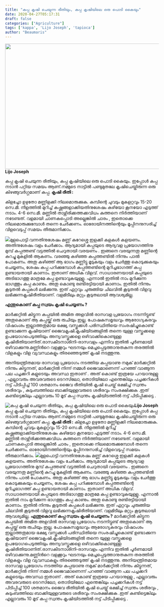 ```yaml
---
title: "കപ്പ കൃഷി ചെയുന്ന രീതിയും, കപ്പ കൃഷിയിലെ ഒരു പൊടി കൈയും"
date: 2020-04-27T05:17:31
draft: false
categories: ["Agriculture"]
tags: ['kappa', 'Lijo Joseph', 'tapioca']
author: "Beaumaris"
---
```


<strong><a href="https://wordpress-972788-3403151.cloudwaysapps.com/lijo-joseph-post-tapioca-cultivation/270839/ppo-3167" rel="attachment wp-att-270842"><img class="alignleft size-full wp-image-270842" src="https://cdn.boolokam.com/articles/2020/04/ppo-753.jpg" alt="" width="784" height="410" /></a>Lijo Joseph</strong>

കപ്പ കൃഷി ചെയുന്ന രീതിയും, കപ്പ കൃഷിയിലെ ഒരു പൊടി കൈയും. ഇപ്പോൾ കപ്പ നടാൻ പറ്റിയ സമയം ആണ്.നമ്മുടെ നാട്ടില്‍ പണ്ടുമുതലേ കൃഷിചെയ്തിരുന്ന ഒരു കിഴങ്ങുവര്‍ഗ്ഗമാണ് കപ്പ.
<strong>കൃഷി രീതി :</strong>

കിളച്ചോ ഉഴുതോ മണ്ണിളക്കി നിലമൊരുക്കുക. കമ്പിന്റെ ചുവടും മുകളറ്റവും 15-20 സെ.മീ. നീളത്തില്‍ മുറിച്ച് കഷ്ണങ്ങളാക്കിയതിനുശേഷം കുഴിയോ കൂനയോ എടുത്ത് നടാം. 4-6 സെ.മീ. മണ്ണില്‍ താഴ്ന്നിരിക്കത്തക്കവിധം കുത്തനെ നിര്‍ത്തിയാണ് നടേണ്ടത്. വളമായി ചാണകപ്പൊടി അല്ലെങ്കിൽ ചാരം , ഇതൊക്കെ നിലമൊരുക്കുമ്പോള്‍ തന്നെ ചേര്‍ക്കണം. ഓരോയിനത്തിന്റെയും മൂപ്പിനനുസരിച്ച് വിളവെടുപ്പ് സമയം തീരുമാനിക്കാം.

<img src="https://scontent.ftrv1-1.fna.fbcdn.net/v/t1.0-9/94829081_2905259589564208_1595253005236568064_n.jpg?_nc_cat=101&amp;_nc_sid=825194&amp;_nc_ohc=ItzN_zIowaYAX9fxkdi&amp;_nc_ht=scontent.ftrv1-1.fna&amp;oh=4b29af6a6cb3c321892be74875d91572&amp;oe=5ECCC951" />മുളപൊട്ടി വന്നതിനുശേഷം മണ്ണ് കുറേശ്ശെ ഇളക്കി കളകള്‍ കളയണം. അതിനുശേഷം വളം ചേര്‍ക്കാം. ആദ്യമായി കപ്പയുടെ ആദ്യവള പ്രയോഗത്തിനു മുമ്പ് കപ്പത്തണ്ട് വട്ടത്തില്‍ ചെറുതായി വരയണം . ഇങ്ങനെ വരയുന്നതു മണ്ണിന്റെ കുറച്ചു മുകളില്‍ ആകണം. വരഞ്ഞു കഴിഞ്ഞ കപ്പത്തണ്ടില്‍ നിന്നും പാല്‍ പോകണം. അതു കഴിഞ്ഞ് ആ ഭാഗം മണ്ണിട്ടു മൂടുകയും വളം ചേര്‍ത്തു കൊടുക്കുകയും ചെയ്യണം, ശേഷം കപ്പ പറിക്കുമ്പോള്‍ കപ്പത്തണ്ടിന്റെ മുറിച്ചഭാഗത്ത് കപ്പ ഉണ്ടായതായി കാണാം. ഇതാണ് അധിക വിളവ്. സാധാരണയായി കപ്പയുടെ അടിഭാഗത്തു മാത്രമേ കപ്പ ഉണ്ടാവുകയുള്ളൂ. എന്നാല്‍ ഇതില്‍ നാം മുറിക്കുന്ന ഭാഗത്തും കപ്പ കാണും. അതു കൊണ്ടു രണ്ടിരട്ടിയായി കാണാം. ഇതില്‍ നിന്നും കൂടുതല്‍ കപ്പകള്‍ ലഭിക്കുന്നു. ഇത് ഏറ്റവും ചുരുങ്ങിയ ചിലവില്‍ കൂടുതല്‍ വിളവു ലഭിക്കുന്നകൃഷിരീതിയാണ്. വളമിടീലും മറ്റും കൂടുതലായി ആവശ്യമില്ല.

<strong>എന്തുകൊണ് കപ്പ സ്വയം കൃഷി ചെയ്യണം ?</strong>

മാർക്കറ്റിൽ കിട്ടുന്ന കപ്പയിൽ അമിത അളവിൽ രാസവള പ്രയോഗം നടന്നിട്ടുണ്ട് അതുകൊണ് ആ കപ്പയ്ക്ക് ഒരു രുചിയും ഇല്ല. പോഷകസമൃദ്ധവും ആരോഗ്യകരവും വിഷാംശം ഇല്ലാത്തതുമായ ഭക്ഷ്യ വസ്തുക്കള്‍ പരിസ്ഥിതിയെ സംരഷിച്ചുകൊണ്ട് ഉണ്ടാക്കുന്ന കൃഷിയാണ് ജൈവകൃഷി.കൃഷിയിടങ്ങളില്‍ തന്നെ യുള്ള വസ്തുക്കളെ ഉപയോഗപെടുത്തിയും അന്യവസ്തുക്കളെ ഒഴിവാക്കികൊണ്ടുള്ള കൃഷിരീതിയാണിത്.രാസകീടനാശിനി-രാസവളം എന്നിവ ഇതില്‍ പൂര്‍ണമായി ഒഴിവാക്കുന്നു.മണ്ണിന്‍റെ വളക്കൂറും ഘടനയും മെച്ചപ്പെടുത്താനുതകുന്ന തരത്തില്‍ വിളകളും വിള വ്യവസ്ഥകളും തിരഞ്ഞെടുത്ത് കൃഷി നടത്തുന്നു.

അനിയന്ത്രിതമായ രാസവള പ്രയോഗം നടത്തിയ കപ്പയാണു നമുക് മാർക്കറ്റിൽ നിന്നും കിട്ടുന്നത്, മാർക്കറ്റിൽ നിന്ന് നമ്മൾ ജൈവമാണെന്ന് പറഞ്ഞ് വാങ്ങുന്ന പല പച്ചക്കറി കളുടെയും അവസ്ഥ ഇതാണ് . അത് കൊണ്ട് ഇത്രയേ പറയാനുള്ളു , എല്ലാവരും അവരവരുടെ ടെറസിലോ, തൊടിയിലോ എന്തെങ്കിലും പച്ചക്കറികൾ നട്ട് പിടിപ്പിച്ച് 100 ശതമാനം ജൈവ രീതിയിൽ കൃഷി ചെയ്ത് ഭക്ഷിച്ച് സ്വന്തം ശരീരവും , കുടുംബത്തിലെ ബാക്കിയുള്ളവരുടെ ശരീരവും സംരക്ഷിക്കുക .ഇത് കണ്ടിട്ടെങ്കിലും എല്ലാവരും 10 മൂട് കപ്പ സ്വന്തം കൃഷിയിടത്തിൽ നട്ട് പിടിപ്പിക്കട്ടെ .


![കപ്പ കൃഷി ചെയുന്ന രീതിയും, കപ്പ കൃഷിയിലെ ഒരു പൊടി കൈയും](https://cdn.boolokam.com/articles/2020/04/ppo-753.jpg)**[](https://wordpress-972788-3403151.cloudwaysapps.com/lijo-joseph-post-tapioca-cultivation/270839/ppo-3167)Lijo Joseph** കപ്പ കൃഷി ചെയുന്ന രീതിയും, കപ്പ കൃഷിയിലെ ഒരു പൊടി കൈയും. ഇപ്പോൾ കപ്പ നടാൻ പറ്റിയ സമയം ആണ്.നമ്മുടെ നാട്ടില്‍ പണ്ടുമുതലേ കൃഷിചെയ്തിരുന്ന ഒരു കിഴങ്ങുവര്‍ഗ്ഗമാണ് കപ്പ. **കൃഷി രീതി :** കിളച്ചോ ഉഴുതോ മണ്ണിളക്കി നിലമൊരുക്കുക. കമ്പിന്റെ ചുവടും മുകളറ്റവും 15-20 സെ.മീ. നീളത്തില്‍ മുറിച്ച് കഷ്ണങ്ങളാക്കിയതിനുശേഷം കുഴിയോ കൂനയോ എടുത്ത് നടാം. 4-6 സെ.മീ. മണ്ണില്‍ താഴ്ന്നിരിക്കത്തക്കവിധം കുത്തനെ നിര്‍ത്തിയാണ് നടേണ്ടത്. വളമായി ചാണകപ്പൊടി അല്ലെങ്കിൽ ചാരം , ഇതൊക്കെ നിലമൊരുക്കുമ്പോള്‍ തന്നെ ചേര്‍ക്കണം. ഓരോയിനത്തിന്റെയും മൂപ്പിനനുസരിച്ച് വിളവെടുപ്പ് സമയം തീരുമാനിക്കാം. ![](https://scontent.ftrv1-1.fna.fbcdn.net/v/t1.0-9/94829081_2905259589564208_1595253005236568064_n.jpg?_nc_cat=101&_nc_sid=825194&_nc_ohc=ItzN_zIowaYAX9fxkdi&_nc_ht=scontent.ftrv1-1.fna&oh=4b29af6a6cb3c321892be74875d91572&oe=5ECCC951)മുളപൊട്ടി വന്നതിനുശേഷം മണ്ണ് കുറേശ്ശെ ഇളക്കി കളകള്‍ കളയണം. അതിനുശേഷം വളം ചേര്‍ക്കാം. ആദ്യമായി കപ്പയുടെ ആദ്യവള പ്രയോഗത്തിനു മുമ്പ് കപ്പത്തണ്ട് വട്ടത്തില്‍ ചെറുതായി വരയണം . ഇങ്ങനെ വരയുന്നതു മണ്ണിന്റെ കുറച്ചു മുകളില്‍ ആകണം. വരഞ്ഞു കഴിഞ്ഞ കപ്പത്തണ്ടില്‍ നിന്നും പാല്‍ പോകണം. അതു കഴിഞ്ഞ് ആ ഭാഗം മണ്ണിട്ടു മൂടുകയും വളം ചേര്‍ത്തു കൊടുക്കുകയും ചെയ്യണം, ശേഷം കപ്പ പറിക്കുമ്പോള്‍ കപ്പത്തണ്ടിന്റെ മുറിച്ചഭാഗത്ത് കപ്പ ഉണ്ടായതായി കാണാം. ഇതാണ് അധിക വിളവ്. സാധാരണയായി കപ്പയുടെ അടിഭാഗത്തു മാത്രമേ കപ്പ ഉണ്ടാവുകയുള്ളൂ. എന്നാല്‍ ഇതില്‍ നാം മുറിക്കുന്ന ഭാഗത്തും കപ്പ കാണും. അതു കൊണ്ടു രണ്ടിരട്ടിയായി കാണാം. ഇതില്‍ നിന്നും കൂടുതല്‍ കപ്പകള്‍ ലഭിക്കുന്നു. ഇത് ഏറ്റവും ചുരുങ്ങിയ ചിലവില്‍ കൂടുതല്‍ വിളവു ലഭിക്കുന്നകൃഷിരീതിയാണ്. വളമിടീലും മറ്റും കൂടുതലായി ആവശ്യമില്ല. **എന്തുകൊണ് കപ്പ സ്വയം കൃഷി ചെയ്യണം ?** മാർക്കറ്റിൽ കിട്ടുന്ന കപ്പയിൽ അമിത അളവിൽ രാസവള പ്രയോഗം നടന്നിട്ടുണ്ട് അതുകൊണ് ആ കപ്പയ്ക്ക് ഒരു രുചിയും ഇല്ല. പോഷകസമൃദ്ധവും ആരോഗ്യകരവും വിഷാംശം ഇല്ലാത്തതുമായ ഭക്ഷ്യ വസ്തുക്കള്‍ പരിസ്ഥിതിയെ സംരഷിച്ചുകൊണ്ട് ഉണ്ടാക്കുന്ന കൃഷിയാണ് ജൈവകൃഷി.കൃഷിയിടങ്ങളില്‍ തന്നെ യുള്ള വസ്തുക്കളെ ഉപയോഗപെടുത്തിയും അന്യവസ്തുക്കളെ ഒഴിവാക്കികൊണ്ടുള്ള കൃഷിരീതിയാണിത്.രാസകീടനാശിനി-രാസവളം എന്നിവ ഇതില്‍ പൂര്‍ണമായി ഒഴിവാക്കുന്നു.മണ്ണിന്‍റെ വളക്കൂറും ഘടനയും മെച്ചപ്പെടുത്താനുതകുന്ന തരത്തില്‍ വിളകളും വിള വ്യവസ്ഥകളും തിരഞ്ഞെടുത്ത് കൃഷി നടത്തുന്നു. അനിയന്ത്രിതമായ രാസവള പ്രയോഗം നടത്തിയ കപ്പയാണു നമുക് മാർക്കറ്റിൽ നിന്നും കിട്ടുന്നത്, മാർക്കറ്റിൽ നിന്ന് നമ്മൾ ജൈവമാണെന്ന് പറഞ്ഞ് വാങ്ങുന്ന പല പച്ചക്കറി കളുടെയും അവസ്ഥ ഇതാണ് . അത് കൊണ്ട് ഇത്രയേ പറയാനുള്ളു , എല്ലാവരും അവരവരുടെ ടെറസിലോ, തൊടിയിലോ എന്തെങ്കിലും പച്ചക്കറികൾ നട്ട് പിടിപ്പിച്ച് 100 ശതമാനം ജൈവ രീതിയിൽ കൃഷി ചെയ്ത് ഭക്ഷിച്ച് സ്വന്തം ശരീരവും , കുടുംബത്തിലെ ബാക്കിയുള്ളവരുടെ ശരീരവും സംരക്ഷിക്കുക .ഇത് കണ്ടിട്ടെങ്കിലും എല്ലാവരും 10 മൂട് കപ്പ സ്വന്തം കൃഷിയിടത്തിൽ നട്ട് പിടിപ്പിക്കട്ടെ .
